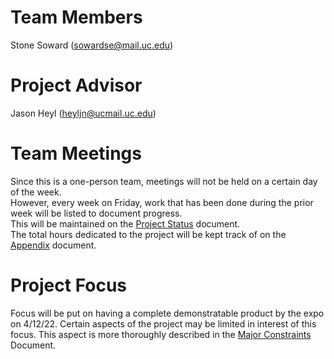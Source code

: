 # Team Members
Stone Soward (sowardse@mail.uc.edu)
# Project Advisor
Jason Heyl (heyljn@ucmail.uc.edu)
# Team Meetings
Since this is a one-person team, meetings will not be held on a certain day of the week.  <br>
However, every week on Friday, work that has been done during the prior week will be listed to document progress. <br>
This will be maintained on the [Project Status](/Assignments/Project_Status.md#project-status) document. <br>
The total hours dedicated to the project will be kept track of on the [Appendix](/Assignments/Appendix.md#hour-log) document.
# Project Focus
Focus will be put on having a complete demonstratable product by the expo on 4/12/22. Certain aspects of the project may be limited in interest of this focus. This aspect is more thoroughly described in the [Major Constraints](/Assignments/Major_Project_Constraints.md#time) Document.
